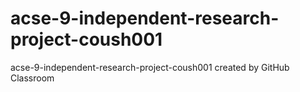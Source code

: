 # acse-9-independent-research-project-coush001
acse-9-independent-research-project-coush001 created by GitHub Classroom
